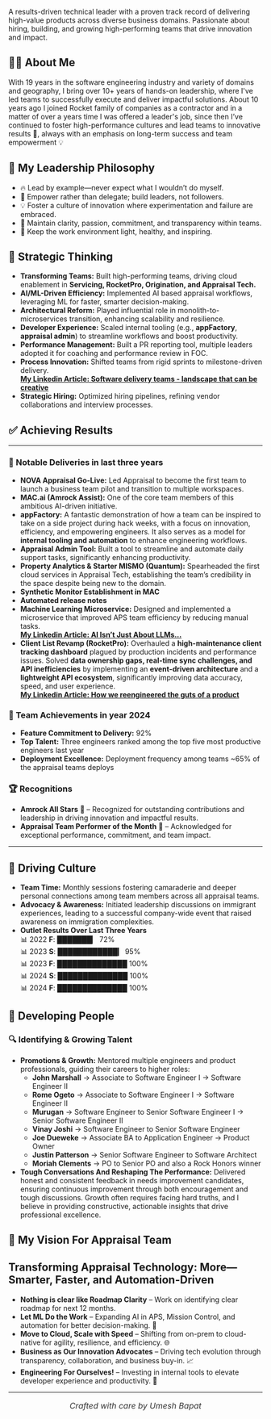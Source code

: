 A results-driven technical leader with a proven track record of delivering high-value products across diverse business domains. Passionate about hiring, building, and growing high-performing teams that drive innovation and impact.  
## 👨‍💻 About Me
With 19 years in the software engineering industry and variety of domains and geography, I bring over 10+ years of hands-on leadership, where I've led teams to successfully execute and deliver impactful solutions. About 10 years ago I joined Rocket family of companies as a contractor and in a matter of over a years time I was offered a leader's job, since then I’ve continued to foster high-performance cultures and lead teams to innovative results 🚀, always with an emphasis on long-term success and team empowerment 💡

## 🌟 My Leadership Philosophy  
- 🔥 Lead by example—never expect what I wouldn’t do myself.  
- 🚀 Empower rather than delegate; build leaders, not followers.  
- 💡 Foster a culture of innovation where experimentation and failure are embraced.  
- 🎯 Maintain clarity, passion, commitment, and transparency within teams.  
- 🌱 Keep the work environment light, healthy, and inspiring.  

## 🧠 Strategic Thinking  
- **Transforming Teams:** Built high-performing teams, driving cloud enablement in **Servicing, RocketPro, Origination, and Appraisal Tech.**  
- **AI/ML-Driven Efficiency:** Implemented AI based appraisal workflows, leveraging ML for faster, smarter decision-making.  
- **Architectural Reform:** Played influential role in monolith-to-microservices transition, enhancing scalability and resilience.  
- **Developer Experience:** Scaled internal tooling (e.g., **appFactory**, **appraisal admin**) to streamline workflows and boost productivity.  
- **Performance Management:** Built a PR reporting tool, multiple leaders adopted it for coaching and performance review in FOC.  
- **Process Innovation:** Shifted teams from rigid sprints to milestone-driven delivery.  
  [**My Linkedin Article: Software delivery teams - landscape that can be creative**](https://www.linkedin.com/pulse/software-delivery-teams-landscape-can-creative-umesh-bapat-paxmc/?trackingId=%2Bx7%2FL3h9Tb%2BWnCxwY6gA4A%3D%3D)  
- **Strategic Hiring:** Optimized hiring pipelines, refining vendor collaborations and interview processes.  

## ✅ Achieving Results  
---
### 🎯 Notable Deliveries in last three years
- **NOVA Appraisal Go-Live:** Led Appraisal to become the first team to launch a business team pilot and transition to multiple workspaces.  
- **MAC.ai (Amrock Assist):** One of the core team members of this ambitious AI-driven initiative.
- **appFactory:** A fantastic demonstration of how a team can be inspired to take on a side project during hack weeks, with a focus on innovation, efficiency, and empowering engineers. It also serves as a model for **internal tooling and automation** to enhance engineering workflows.
- **Appraisal Admin Tool:** Built a tool to streamline and automate daily support tasks, significantly enhancing productivity.  
- **Property Analytics & Starter MISMO (Quantum):** Spearheaded the first cloud services in Appraisal Tech, establishing the team’s credibility in the space despite being new to the domain.
- **Synthetic Monitor Establishment in MAC**
- **Automated release notes**
- **Machine Learning Microservice:** Designed and implemented a microservice that improved APS team efficiency by reducing manual tasks.\
**[My Linkedin Article: AI Isn’t Just About LLMs...](https://www.linkedin.com/pulse/ai-isnt-just-llmssmall-smart-solutions-can-drive-big-impact-bapat-jnu0c/?trackingId=%2Bx7%2FL3h9Tb%2BWnCxwY6gA4A%3D%3D)**
- **Client List Revamp (RocketPro):** Overhauled a **high-maintenance client tracking dashboard** plagued by production incidents and performance issues. Solved **data ownership gaps, real-time sync challenges, and API inefficiencies** by implementing an **event-driven architecture** and a **lightweight API ecosystem**, significantly improving data accuracy, speed, and user experience.\
  **[My Linkedin Article: How we reengineered the guts of a product](https://www.linkedin.com/pulse/how-we-reengineered-guts-product-umesh-bapat-xgsvc/?trackingId=%2Bx7%2FL3h9Tb%2BWnCxwY6gA4A%3D%3D)**  

### 🎯 Team Achievements in year 2024  
- **Feature Commitment to Delivery:** 92%  
- **Top Talent:** Three engineers ranked among the top five most productive engineers last year  
- **Deployment Excellence:** Deployment frequency among teams ~65% of the appraisal teams deploys

### 🏆 Recognitions  
- **Amrock All Stars** 🥇 – Recognized for outstanding contributions and leadership in driving innovation and impactful results.  
- **Appraisal Team Performer of the Month** 🌟 – Acknowledged for exceptional performance, commitment, and team impact.  

---

## 🤝 Driving Culture  
- **Team Time:** Monthly sessions fostering camaraderie and deeper personal connections among team members across all appraisal teams.  
- **Advocacy & Awareness:** Initiated leadership discussions on immigrant experiences, leading to a successful company-wide event that raised awareness on immigration complexities.  
- **Outlet Results Over Last Three Years**  
📊 2022 **F**: ███████▏ 72%  
📊 2023 **S**: ████████████▎ 95%  
📊 2023 **F**: ██████████████ 100%  
📊 2024 **S**: ██████████████ 100%  
📊 2024 **F**: ██████████████ 100%  

## 🌱 Developing People  
### 🔍 Identifying & Growing Talent  
- **Promotions & Growth:** Mentored multiple engineers and product professionals, guiding their careers to higher roles:  
  - **John Marshall** → Associate to Software Engineer I → Software Engineer II  
  - **Rome Ogeto** → Associate to Software Engineer I → Software Engineer II  
  - **Murugan** → Software Engineer to Senior Software Engineer I → Senior Software Engineer II  
  - **Vinay Joshi** → Software Engineer to Senior Software Engineer  
  - **Joe Dueweke** → Associate BA to Application Engineer → Product Owner  
  - **Justin Patterson** → Senior Software Engineer to Software Architect
  - **Moriah Clements** → PO to Senior PO and also a Rock Honors winner
- **Tough Conversations And Reshaping The Performance:** Delivered honest and consistent feedback in needs improvement candidates, ensuring continuous improvement through both encouragement and tough discussions. Growth often requires facing hard truths, and I believe in providing constructive, actionable insights that drive professional excellence.  

## 🚀 My Vision For Appraisal Team
## Transforming Appraisal Technology: More—Smarter, Faster, and Automation-Driven  
- **Nothing is clear like Roadmap Clarity** – Work on identifying clear roadmap for next 12 months.
- **Let ML Do the Work** – Expanding AI in APS, Mission Control, and automation for better decision-making. 🤖
- **Move to Cloud, Scale with Speed** – Shifting from on-prem to cloud-native for agility, resilience, and efficiency. 🌐  
- **Business as Our Innovation Advocates** – Driving tech evolution through transparency, collaboration, and business buy-in. 📈  
- **Engineering For Ourselves!** – Investing in internal tools to elevate developer experience and productivity. 🔧

---
<p align="center" style="font-size: 16px; color: #333; font-style: italic;">
  Crafted with care by Umesh Bapat
</p>
 

